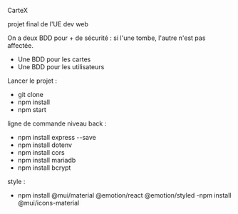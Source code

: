 CarteX

projet final de l'UE dev web

On a deux BDD pour + de sécurité : si l'une tombe, l'autre n'est pas affectée.

- Une BDD pour les cartes
- Une BDD pour les utilisateurs

Lancer le projet :

- git clone
- npm install
- npm start

ligne de commande
niveau back :
- npm install express --save
- npm install dotenv
- npm install cors
- npm install mariadb
- npm install bcrypt

style :
- npm install @mui/material @emotion/react @emotion/styled
-npm install @mui/icons-material
